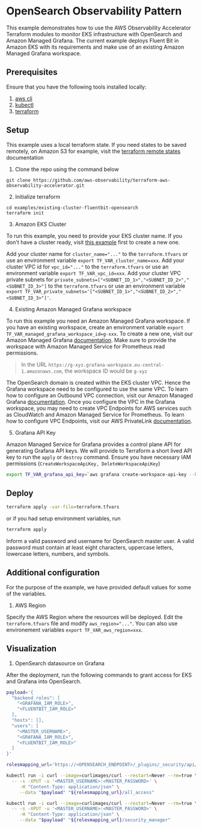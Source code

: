 # OpenSearch Observability Pattern

This example demonstrates how to use the AWS Observability Accelerator Terraform
modules to monitor EKS infrastructure with OpenSearch and Amazon Managed Grafana.
The current example deploys Fluent Bit in Amazon EKS with its requirements and
make use of an existing Amazon Managed Grafana workspace.

## Prerequisites

Ensure that you have the following tools installed locally:

1. [aws cli](https://docs.aws.amazon.com/cli/latest/userguide/getting-started-install.html)
2. [kubectl](https://kubernetes.io/docs/tasks/tools/)
3. [terraform](https://learn.hashicorp.com/tutorials/terraform/install-cli)


## Setup

This example uses a local terraform state. If you need states to be saved remotely,
on Amazon S3 for example, visit the [terraform remote states](https://www.terraform.io/language/state/remote) documentation

1. Clone the repo using the command below

```
git clone https://github.com/aws-observability/terraform-aws-observability-accelerator.git
```

2. Initialize terraform

```console
cd examples/existing-cluster-fluentbit-opensearch
terraform init
```

3. Amazon EKS Cluster

To run this example, you need to provide your EKS cluster name.
If you don't have a cluster ready, visit [this example](https://github.com/aws-ia/terraform-aws-eks-blueprints/tree/v4.13.1/examples/eks-cluster-with-new-vpc)
first to create a new one.

Add your cluster name for `cluster_name="..."` to the `terraform.tfvars` or use an environment variable `export TF_VAR_cluster_name=xxx`.
Add your cluster VPC id for `vpc_id="..."` to the `terraform.tfvars` or use an environment variable `export TF_VAR_vpc_id=xxx`.
Add your cluster VPC private subnets for `private_subnets=["<SUBNET_ID_1>","<SUBNET_ID_2>","<SUBNET_ID_3>"]` to the `terraform.tfvars` or use an environment variable `export TF_VAR_private_subnets='["<SUBNET_ID_1>","<SUBNET_ID_2>","<SUBNET_ID_3>"]'`.

4. Existing Amazon Managed Grafana workspace

To run this example you need an Amazon Managed Grafana workspace. If you have an existing workspace, create an environment variable `export TF_VAR_managed_grafana_workspace_id=g-xxx`.
To create a new one, visit our Amazon Managed Grafana [documentation](https://docs.aws.amazon.com/grafana/latest/userguide/getting-started-with-AMG.html).
Make sure to provide the workspace with Amazon Managed Service for Prometheus read permissions.

> In the URL `https://g-xyz.grafana-workspace.eu-central-1.amazonaws.com`, the workspace ID would be `g-xyz`

The OpenSearch domain is created within the EKS cluster VPC. Hence the Grafana workspace need to be configured to use the same VPC.
To learn how to configure an Outbound VPC connection, visit our Amazon Managed Grafana [documentation](https://docs.aws.amazon.com/grafana/latest/userguide/AMG-configure-vpc.html#config-vpc-use).
Once you configure the VPC in the Grafana workspace, you may need to create VPC Endpoints for AWS services such as CloudWatch and Amazon Managed Service for Prometheus.
To learn how to configure VPC Endpoints, visit our AWS PrivateLink [documentation](https://docs.aws.amazon.com/vpc/latest/privatelink/create-interface-endpoint.html).

5. <a name="apikey"></a> Grafana API Key

Amazon Managed Service for Grafana provides a control plane API for generating Grafana API keys. We will provide to Terraform
a short lived API key to run the `apply` or `destroy` command.
Ensure you have necessary IAM permissions (`CreateWorkspaceApiKey, DeleteWorkspaceApiKey`)

```sh
export TF_VAR_grafana_api_key=`aws grafana create-workspace-api-key --key-name "observability-accelerator-$(date +%s)" --key-role ADMIN --seconds-to-live 1200 --workspace-id $TF_VAR_managed_grafana_workspace_id --query key --output text`
```

## Deploy

```sh
terraform apply -var-file=terraform.tfvars
```

or if you had setup environment variables, run

```sh
terraform apply
```

Inform a valid password and username for OpenSearch master user. A valid password must contain at least eight characters, uppercase letters, lowercase letters, numbers, and symbols.

## Additional configuration

For the purpose of the example, we have provided default values for some of the variables.

1. AWS Region

Specify the AWS Region where the resources will be deployed. Edit the `terraform.tfvars` file and modify `aws_region="..."`. You can also use environement variables `export TF_VAR_aws_region=xxx`.

## Visualization

1. OpenSearch datasource on Grafana

After the deployment, run the following commands to grant access for EKS and Grafana into OpenSearch.

```bash
payload='{
  "backend_roles": [
    "<GRAFANA_IAM_ROLE>",
    "<FLUENTBIT_IAM_ROLE>"
  ],
  "hosts": [],
  "users": [
    "<MASTER_USERNAME>",
    "<GRAFANA_IAM_ROLE>",
    "<FLUENTBIT_IAM_ROLE>"
  ]
}'

rolesmapping_url='https://<OPENSEARCH_ENDPOINT>/_plugins/_security/api/rolesmapping'

kubectl run -i curl --image=curlimages/curl --restart=Never --rm=true \
  -- -s -XPUT -u '<MASTER_USERNAME>:<MASTER_PASSWORD>' \
     -H "Content-Type: application/json" \
     --data "$payload" "${rolesmapping_url}/all_access"

kubectl run -i curl --image=curlimages/curl --restart=Never --rm=true \
  -- -s -XPUT -u '<MASTER_USERNAME>:<MASTER_PASSWORD>' \
     -H "Content-Type: application/json" \
     --data "$payload" "${rolesmapping_url}/security_manager"
```
